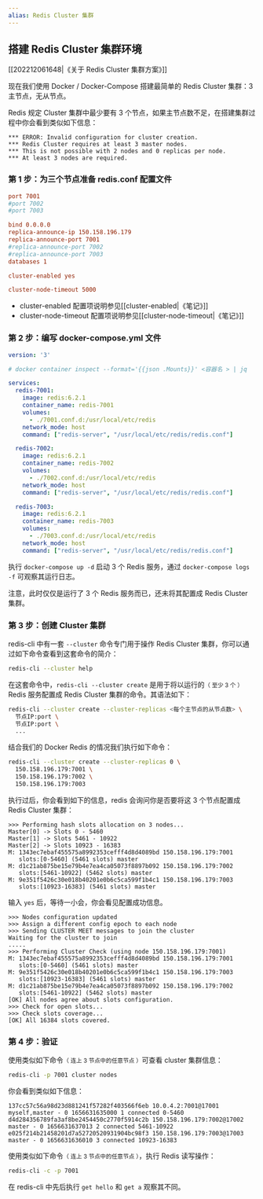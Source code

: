 ```yaml
---
alias: Redis Cluster 集群
---
```


## 搭建 Redis Cluster 集群环境

[[202212061648|《关于 Redis Cluster 集群方案》]]

现在我们使用 Docker / Docker-Compose 搭建最简单的 Redis Cluster 集群：3 主节点，无从节点。

Redis 规定 Cluster 集群中最少要有 3 个节点，如果主节点数不足，在搭建集群过程中你会看到类似如下信息：

```
*** ERROR: Invalid configuration for cluster creation.
*** Redis Cluster requires at least 3 master nodes.
*** This is not possible with 2 nodes and 0 replicas per node.
*** At least 3 nodes are required.
```


### 第 1 步：为三个节点准备 redis.conf 配置文件

``` conf
port 7001
#port 7002
#port 7003

bind 0.0.0.0
replica-announce-ip 150.158.196.179
replica-announce-port 7001
#replica-announce-port 7002
#replica-announce-port 7003
databases 1

cluster-enabled yes

cluster-node-timeout 5000
```

- cluster-enabled 配置项说明参见[[cluster-enabled|《笔记》]]
- cluster-node-timeout 配置项说明参见[[cluster-node-timeout|《笔记》]]

### 第 2 步：编写 docker-compose.yml 文件

```yaml
version: '3'

# docker container inspect --format='{{json .Mounts}}' <容器名 > | jq

services:
  redis-7001:
    image: redis:6.2.1
    container_name: redis-7001
    volumes:
      - ./7001.conf.d:/usr/local/etc/redis
    network_mode: host
    command: ["redis-server", "/usr/local/etc/redis/redis.conf"]

  redis-7002:
    image: redis:6.2.1
    container_name: redis-7002
    volumes:
      - ./7002.conf.d:/usr/local/etc/redis
    network_mode: host
    command: ["redis-server", "/usr/local/etc/redis/redis.conf"]

  redis-7003:
    image: redis:6.2.1
    container_name: redis-7003
    volumes:
      - ./7003.conf.d:/usr/local/etc/redis
    network_mode: host
    command: ["redis-server", "/usr/local/etc/redis/redis.conf"]
```

执行 `docker-compose up -d` 启动 3 个 Redis 服务，通过 `docker-compose logs -f` 可观察其运行日志。

注意，此时仅仅是运行了 3 个 Redis 服务而已，还未将其配置成 Redis Cluster 集群。

### 第 3 步：创建 Cluster 集群

redis-cli 中有一套 `--cluster` 命令专门用于操作 Redis Cluster 集群，你可以通过如下命令查看到这套命令的简介：

```sh
redis-cli --cluster help
```

在这套命令中，`redis-cli --cluster create` 是用于将以运行的<small>（ 至少 3 个 ）</small>Redis 服务配置成 Redis Cluster 集群的命令。其语法如下：

``` sh
redis-cli --cluster create --cluster-replicas <每个主节点的从节点数> \
  节点IP:port \
  节点IP:port \
  ...
```

结合我们的 Docker Redis 的情况我们执行如下命令：

```sh
redis-cli --cluster create --cluster-replicas 0 \
  150.158.196.179:7001 \
  150.158.196.179:7002 \
  150.158.196.179:7003
```

执行过后，你会看到如下的信息，redis 会询问你是否要将这 3 个节点配置成 Redis Cluster 集群：

```
>>> Performing hash slots allocation on 3 nodes...
Master[0] -> Slots 0 - 5460
Master[1] -> Slots 5461 - 10922
Master[2] -> Slots 10923 - 16383
M: 1343ec7ebaf455575a8992353cefff4d8d4089bd 150.158.196.179:7001
   slots:[0-5460] (5461 slots) master
M: d1c21ab875be15e79b4e7ea4ca05073f8897b092 150.158.196.179:7002
   slots:[5461-10922] (5462 slots) master
M: 9e351f5426c30e018b40201e0b6c5ca599f1b4c1 150.158.196.179:7003
   slots:[10923-16383] (5461 slots) master
```

输入 `yes` 后，等待一小会，你会看见配置成功信息。

```
>>> Nodes configuration updated
>>> Assign a different config epoch to each node
>>> Sending CLUSTER MEET messages to join the cluster
Waiting for the cluster to join
.....
>>> Performing Cluster Check (using node 150.158.196.179:7001)
M: 1343ec7ebaf455575a8992353cefff4d8d4089bd 150.158.196.179:7001
   slots:[0-5460] (5461 slots) master
M: 9e351f5426c30e018b40201e0b6c5ca599f1b4c1 150.158.196.179:7003
   slots:[10923-16383] (5461 slots) master
M: d1c21ab875be15e79b4e7ea4ca05073f8897b092 150.158.196.179:7002
   slots:[5461-10922] (5462 slots) master
[OK] All nodes agree about slots configuration.
>>> Check for open slots...
>>> Check slots coverage...
[OK] All 16384 slots covered.
```

### 第 4 步：验证

使用类似如下命令<small>（ 连上 3 节点中的任意节点 ）</small>可查看 cluster 集群信息：

```sh
redis-cli -p 7001 cluster nodes
```

你会看到类似如下信息：

```
137cc57c56a98d23d881241f57282f403566f6eb 10.0.4.2:7001@17001 myself,master - 0 1656631635000 1 connected 0-5460
d4d284356789fa3af8be2454450c2770f5914c2b 150.158.196.179:7002@17002 master - 0 1656631637013 2 connected 5461-10922
e025f214b21458201d7a52720520931904bc98f3 150.158.196.179:7003@17003 master - 0 1656631636010 3 connected 10923-16383
```

使用类似如下命令<small>（ 连上 3 节点中的任意节点 ）</small>，执行 Redis 读写操作：

```sh
redis-cli -c -p 7001
```

在 redis-cli 中先后执行 `get hello` 和 `get a` 观察其不同。

